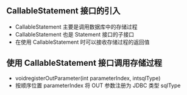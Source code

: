 ## CallableStatement 接口的引入
- CallableStatement 主要是调用数据库中的存储过程
- CallableStatement 也是 Statement 接口的子接口
- 在使用 CallableStatement 时可以接收存储过程的返回值

## 使用 CallableStatement 接口调用存储过程
- voidregisterOutParameter(int parameterIndex, intsqlType) 
- 按顺序位置 parameterIndex 将 OUT 参数注册为 JDBC 类型 sqlType


